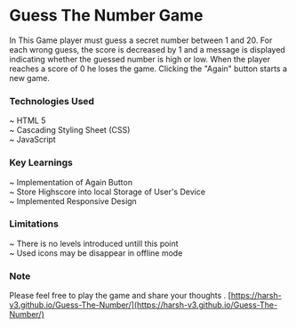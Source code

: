 # Guess The Number Game

In This Game player must guess a secret number between 1 and 20. For each wrong guess, the score is decreased by 1 and a message is displayed indicating whether the guessed number is high or low. When the player reaches a score of 0 he loses the game. Clicking the "Again" button starts a new game.

### Technologies Used

~ HTML 5 </br>
~ Cascading Styling Sheet (CSS) </br>
~ JavaScript </br>

### Key Learnings

~ Implementation of Again Button </br>
~ Store Highscore into local Storage of User's Device </br>
~ Implemented Responsive Design </br>

### Limitations

~ There is no levels introduced untill this point </br>
~ Used icons may be disappear in offline mode </br>

### Note

Please feel free to play the game and share your thoughts .
[https://harsh-v3.github.io/Guess-The-Number/](https://harsh-v3.github.io/Guess-The-Number/)
